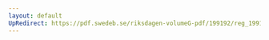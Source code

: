 ```yaml
---
layout: default
UpRedirect: https://pdf.swedeb.se/riksdagen-volumeG-pdf/199192/reg_199192/reg_199192_0726.pdf
---
```

